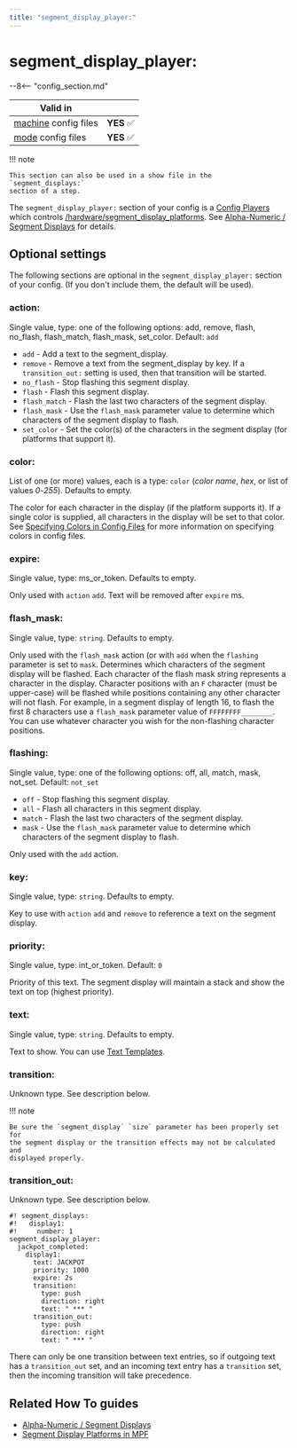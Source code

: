 ```yaml
---
title: "segment_display_player:"
---
```


# segment_display_player:


--8<-- "config_section.md"

| Valid in | |
|-----|:----:|
|[machine](instructions/machine_config.md) config files |**YES** :white_check_mark:|
|[mode](instructions/mode_config.md) config files|**YES** :white_check_mark:|

!!! note

    This section can also be used in a show file in the `segment_displays:`
    section of a step.

The `segment_display_player:` section of your config is a
[Config Players](../config_players/index.md) which controls
[/hardware/segment_display_platforms](segment_displays.md). See
[Alpha-Numeric / Segment Displays](../mc/displays/alpha_numeric.md) for
details.

## Optional settings

The following sections are optional in the `segment_display_player:`
section of your config. (If you don't include them, the default will be
used).

### action:

Single value, type: one of the following options: add, remove, flash,
no_flash, flash_match, flash_mask, set_color. Default: `add`

* `add` - Add a text to the segment_display.
* `remove` - Remove a text from the segment_display by key. If a
    `transition_out:` setting is used, then that transition will be
    started.
* `no_flash` - Stop flashing this segment display.
* `flash` - Flash this segment display.
* `flash_match` - Flash the last two characters of the segment
    display.
* `flash_mask` - Use the `flash_mask` parameter value to determine
    which characters of the segment display to flash.
* `set_color` - Set the color(s) of the characters in the segment
    display (for platforms that support it).

### color:

List of one (or more) values, each is a type: `color` (*color name*,
*hex*, or list of values *0*-*255*). Defaults to empty.

The color for each character in the display (if the platform supports
it). If a single color is supplied, all characters in the display will
be set to that color. See
[Specifying Colors in Config Files](instructions/colors.md) for more
information on specifying colors in config files.

### expire:

Single value, type: ms_or_token. Defaults to empty.

Only used with `action` `add`. Text will be removed after `expire` ms.

### flash_mask:

Single value, type: `string`. Defaults to empty.

Only used with the `flash_mask` action (or with `add` when the
`flashing` parameter is set to `mask`. Determines which characters of
the segment display will be flashed. Each character of the flash mask
string represents a character in the display. Character positions with
an `F` character (must be upper-case) will be flashed while positions
containing any other character will not flash. For example, in a segment
display of length 16, to flash the first 8 characters use a `flash_mask`
parameter value of `FFFFFFFF________`. You can use whatever character
you wish for the non-flashing character positions.

### flashing:

Single value, type: one of the following options: off, all, match, mask,
not_set. Default: `not_set`

* `off` - Stop flashing this segment display.
* `all` - Flash all characters in this segment display.
* `match` - Flash the last two characters of the segment display.
* `mask` - Use the `flash_mask` parameter value to determine which
    characters of the segment display to flash.

Only used with the `add` action.

### key:

Single value, type: `string`. Defaults to empty.

Key to use with `action` `add` and `remove` to reference a text on the
segment display.

### priority:

Single value, type: int_or_token. Default: `0`

Priority of this text. The segment display will maintain a stack and
show the text on top (highest priority).

### text:

Single value, type: `string`. Defaults to empty.

Text to show. You can use
[Text Templates](instructions/text_templates.md).

### transition:

Unknown type. See description below.

!!! note

    Be sure the `segment_display` `size` parameter has been properly set for
    the segment display or the transition effects may not be calculated and
    displayed properly.

### transition_out:

Unknown type. See description below.

``` mpf-config
#! segment_displays:
#!   display1:
#!     number: 1
segment_display_player:
  jackpot_completed:
    display1:
      text: JACKPOT
      priority: 1000
      expire: 2s
      transition:
        type: push
        direction: right
        text: " *** "
      transition_out:
        type: push
        direction: right
        text: " *** "
```

There can only be one transition between text entries, so if outgoing
text has a `transition_out` set, and an incoming text entry has a
`transition` set, then the incoming transition will take precedence.

## Related How To guides

* [Alpha-Numeric / Segment Displays](../mc/displays/alpha_numeric.md)
* [Segment Display Platforms in MPF](../hardware/segment_display_platforms.md)
